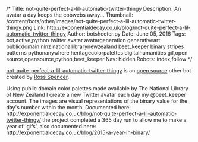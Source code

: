 /*
Title: not-quite-perfect-a-lil-automatic-twitter-thingy
Description: An avatar a day keeps the cobwebs away... 
Thumbnail: /content/bots/other/images/not-quite-perfect-a-lil-automatic-twitter-thingy.png
Link: http://exponentialdecay.co.uk/blog/not-quite-perfect-a-lil-automatic-twitter-thingy
Author: botsheeter.py
Date: June 05, 2016
Tags: bot,active,python twitter avatar avatargeneration generativeart publicdomain nlnz nationallibrarynewzealand beet_keeper binary stripes patterns pythonanywhere heritagecolorpalettes digitalhumanities gif,open source,opensource,python,beet_keeper
Nav: hidden
Robots: index,follow
*/

[not-quite-perfect-a-lil-automatic-twitter-thingy](http://exponentialdecay.co.uk/blog/not-quite-perfect-a-lil-automatic-twitter-thingy) is an [open source](https://github.com/exponential-decay/binary-numbers) other bot created by [Ross Spencer](https://twitter.com/beet_keeper). 

Using public domain color palettes made available by The National Library of New Zealand I create a new Twitter avatar each day my @beet_keeper account. The images are visual representations of the binary value for the day's number within the month. Documented here: http://exponentialdecay.co.uk/blog/not-quite-perfect-a-lil-automatic-twitter-thingy/ the project completed a 365 day run to allow me to make a year of 'gifs', also documented here: http://exponentialdecay.co.uk/blog/2015-a-year-in-binary/ 


